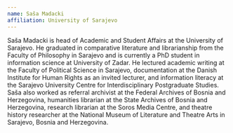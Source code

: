 ```yaml
---
name: Saša Madacki
affiliation: University of Sarajevo
---
```


Saša Madacki is head of Academic and Student Affairs at the University of Sarajevo. He graduated in comparative literature and librarianship from the Faculty of Philosophy in Sarajevo and is currently a PhD student in information science at University of Zadar. He lectured academic writing at the Faculty of Political Science in Sarajevo, documentation at the Danish Institute for Human Rights as an invited lecturer, and information literacy at the Sarajevo University Centre for Interdisciplinary Postgraduate Studies. Saša also worked as referral archivist at the Federal Archives of Bosnia and Herzegovina, humanities librarian at the State Archives of Bosnia and Herzegovina, research librarian at the Soros Media Centre, and theatre history researcher at the National Museum of Literature and Theatre Arts in Sarajevo, Bosnia and Herzegovina.

